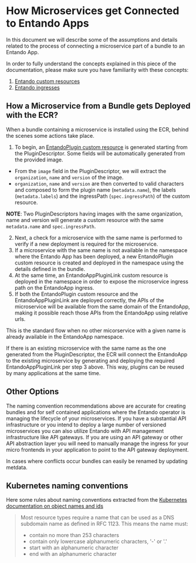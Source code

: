 # How Microservices get Connected to Entando Apps

In this document we will describe some of the assumptions and details related to the process of connecting a microservice part of a bundle to an Entando App.

In order to fully understand the concepts explained in this piece of the documentation, please make sure you have familiarity with these concepts:

1. [Entando custom resources](../concepts/custom-resources.md)
2. [Entando ingresses](../concepts/README.md#entando-ingresses)

## How a Microservice from a Bundle gets Deployed with the ECR?

When a bundle containing a microservice is installed using the ECR, behind the scenes some actions take place.

1. To begin, an [EntandoPlugin custom resource](https://github.com/entando-k8s/entando-k8s-custom-model/blob/master/src/main/resources/crd/EntandoPluginCRD.yaml) is generated starting from the PluginDescriptor. Some fields will be automatically generated from the provided image.
- From the `image` field in the PluginDescriptor, we will extract the `organization`, `name` and `version` of the image.
- `organization`, `name` and `version` are then converted to valid characters and composed to form the plugin name (`metadata.name`), the labels (`metadata.labels`) and the ingressPath (`spec.ingressPath`) of the custom resource.

**NOTE**: Two PluginDescriptors having images with the same organization, name and version will generate a custom resource with the same `metadata.name` and `spec.ingressPath`.

2. Next, a check for a microservice with the same name is performed to verify if a new deployment is required for the microservice.
3. If a microservice with the same name is not available in the namespace where the Entando App has been deployed, a new EntandoPlugin custom resource is created and deployed in the namespace using the details defined in the bundle.
4. At the same time, an EntandoAppPluginLink custom resource is deployed in the namespace in order to expose the microservice ingress path on the EntandoApp ingress.
5. If both the EntandoPlugin custom resource and the EntandoAppPluginLink are deployed correctly, the APIs of the microservice will be available from the same domain of the EntandoApp, making it possible reach those APIs from the EntandoApp using relative urls.

This is the standard flow when no other micorservice with a given name is already available in the EntandoApp namespace.

If there is an existing microservice with the same name as the one generated from the PluginDescriptor, the ECR will connect the EntandoApp to
the existing microservice by generating and deploying the required EntandoAppPluginLink per step 3 above.
This way, plugins can be reused by many applications at the same time.

## Other Options

The naming convention recommendations above are accurate for creating bundles and for self contained applications where the Entando operator is managing the lifecycle of your microservices. If you have a substantial API infrastructure or you intend to deploy a large number of versioned microservices you can also utilize Entando with API management infrastructure like API gateways. If you are using an API gateway or other API abstraction layer you will need to manually manage the ingress for your micro frontends in your application to point to the API gateway deployment.

In cases where conflicts occur bundles can easily be renamed by updating metdata.

## Kubernetes naming conventions

Here some rules about naming conventions extracted from the [Kubernetes documentation on object names and ids](https://kubernetes.io/docs/concepts/overview/working-with-objects/names/)

> Most resource types require a name that can be used as a DNS subdomain name as defined in RFC 1123. This means the name must:
> - contain no more than 253 characters
> - contain only lowercase alphanumeric characters, '-' or '.'
> - start with an alphanumeric character
> - end with an alphanumeric character
